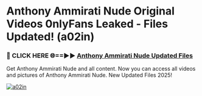 # Anthony Ammirati Nude Original Videos 0nlyFans Leaked - Files Updated! (a02in)

<h3>🔴 CLICK HERE 🌐==►► <a href="https://tinyurl.com/52m3yx9h" rel="nofollow">Anthony Ammirati Nude Updated Files</a></h3>

Get Anthony Ammirati Nude and all content. Now you can access all videos and pictures of Anthony Ammirati Nude. New Updated Files 2025!

[![a02in](https://i.imgur.com/TnHtlc8.gif)](https://tinyurl.com/52m3yx9h)
